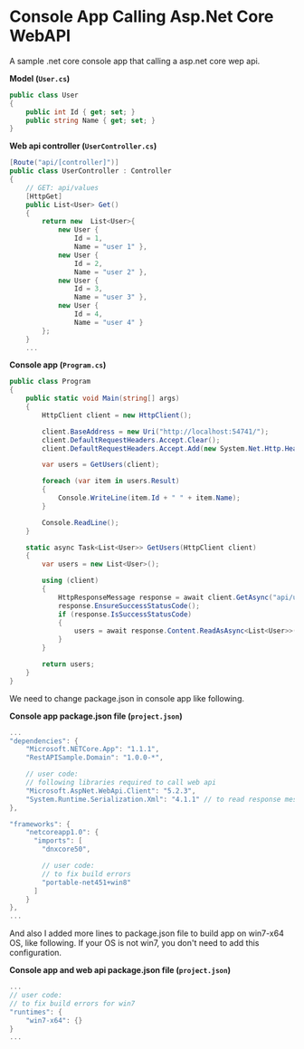 # Console App Calling Asp.Net Core WebAPI
A sample .net core console app that calling a asp.net core wep api.

**Model (`User.cs`)**

```csharp
public class User
{
    public int Id { get; set; }
    public string Name { get; set; }
}
```

**Web api controller (`UserController.cs`)**

```csharp
[Route("api/[controller]")]
public class UserController : Controller
{
    // GET: api/values
    [HttpGet]
    public List<User> Get()
    {
        return new  List<User>{
            new User {
                Id = 1,
                Name = "user 1" },
            new User {
                Id = 2,
                Name = "user 2" },
            new User {
                Id = 3,
                Name = "user 3" },
            new User {
                Id = 4,
                Name = "user 4" }
        };
    }
    ...
```

**Console app (`Program.cs`)**

```csharp
public class Program
{
    public static void Main(string[] args)
    {
        HttpClient client = new HttpClient();

        client.BaseAddress = new Uri("http://localhost:54741/");
        client.DefaultRequestHeaders.Accept.Clear();
        client.DefaultRequestHeaders.Accept.Add(new System.Net.Http.Headers.MediaTypeWithQualityHeaderValue("application/json"));

        var users = GetUsers(client);

        foreach (var item in users.Result)
        {
            Console.WriteLine(item.Id + " " + item.Name);
        }

        Console.ReadLine();
    }

    static async Task<List<User>> GetUsers(HttpClient client)
    {
        var users = new List<User>();

        using (client)
        {
            HttpResponseMessage response = await client.GetAsync("api/user");
            response.EnsureSuccessStatusCode();
            if (response.IsSuccessStatusCode)
            {
                users = await response.Content.ReadAsAsync<List<User>>();
            }
        }

        return users;
    }
}
```

We need to change package.json in console app like following.

**Console app package.json file (`project.json`)**

```csharp
...
"dependencies": {
    "Microsoft.NETCore.App": "1.1.1",
    "RestAPISample.Domain": "1.0.0-*",

    // user code: 
    // following libraries required to call web api
    "Microsoft.AspNet.WebApi.Client": "5.2.3",
    "System.Runtime.Serialization.Xml": "4.1.1" // to read response message as a generic type => ReadAsAsync<T>
},

"frameworks": {
    "netcoreapp1.0": {
      "imports": [
        "dnxcore50",

        // user code:
        // to fix build errors
        "portable-net451+win8"
      ]
    }
},
...
```

And also I added more lines to package.json file to build app on win7-x64 OS, like following. If your OS is not win7, you don't need to add this configuration.

**Console app and web api package.json file (`project.json`)**

```csharp
...
// user code:
// to fix build errors for win7
"runtimes": {
    "win7-x64": {}
}
...
```
